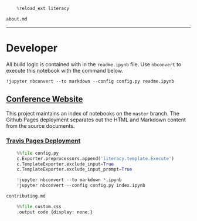 

```python
    %reload_ext literacy
```


```python
about.md
```

---

# Developer

All build logic is contained with in the `readme.ipynb` file.  Use `nbconvert` to execute this notebook with the command below.

    !jupyter nbconvert --to markdown --config config.py readme.ipynb
    
## [Conference Website](https://tonyfast.github.io/callistory/)


This project maintains an index of notebooks on the `master` branch.  The Github Pages deployment separates out the HTML and Markdown content from the source documents.   

### [Travis Pages Deployment](https://docs.travis-ci.com/user/deployment/pages/)


```python
    %%file config.py
    c.Exporter.preprocessors.append('literacy.template.Execute')
    c.TemplateExporter.exclude_input=True
    c.TemplateExporter.exclude_input_prompt=True
```


```python
    !jupyter nbconvert --to markdown *.ipynb
    !jupyter nbconvert --config config.py index.ipynb 
```


```python
contributing.md
```


```python
    %%file custom.css
    .output code {display: none;}
```
